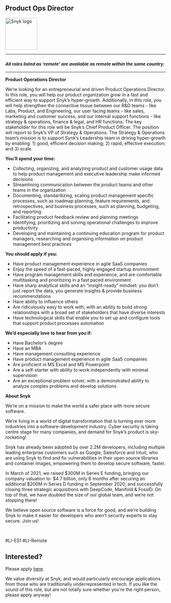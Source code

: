 Product Ops Director
---

<img src="https://res.cloudinary.com/snyk/image/upload/v1537345894/press-kit/brand/logo-black.png" width="100" alt="Snyk logo" />

<hr>
<h3><em><strong><sub>All roles listed as ‘remote’ are available as remote within the same country.</sub></strong></em></h3>
<hr>
<p><strong>Product Operations Director</strong></p>
<p><span style="font-weight: 400;">We’re looking for an entrepreneurial and driven Product Operations Director. In this role, you will help our product organization grow in a fast and efficient way to support Snyk’s hyper-growth. Additionally, in thIs role, you will help strengthen the connective tissue between our R&amp;D teams - like Labs, Product, and Engineering, our user facing teams - like sales, marketing and customer success, and our internal support functions - like strategy &amp; operations, finance &amp; legal, and HR functions. The key stakeholder for this role will be Snyk’s Chief Product Officer. The position will report to Snyk’s VP of Strategy &amp; Operations. The Strategy &amp; Operations team’s mission is to support Synk’s Leadership team in driving hyper-growth by enabling: 1) good, efficient decision making; 2) rapid, effective execution; and 3) scale.</span></p>
<p><strong>You’ll spend your time:</strong></p>
<ul>
<li style="font-weight: 400;"><span style="font-weight: 400;">Collecting, organizing, and analyzing product and customer usage data to help product management and executive leadership make informed decisions</span></li>
<li style="font-weight: 400;"><span style="font-weight: 400;">Streamlining communication between the product teams and other teams in the organization</span></li>
<li style="font-weight: 400;"><span style="font-weight: 400;">Documenting, standardizing, scaling product management specific processes, such as roadmap planning, feature requirements, and retrospectives, and business processes, such as planning, budgeting, and reporting</span></li>
<li style="font-weight: 400;"><span style="font-weight: 400;">Facilitating product feedback review and planning meetings</span></li>
<li style="font-weight: 400;"><span style="font-weight: 400;">Identifying, prioritizing and solving operational challenges to improve productivity</span></li>
<li style="font-weight: 400;"><span style="font-weight: 400;">Developing and maintaining a continuing education program for product managers, researching and organising information on product management best practices</span></li>
</ul>
<p><strong>You should apply if you:</strong></p>
<ul>
<li style="font-weight: 400;"><span style="font-weight: 400;">Have product management experience in agile SaaS companies</span></li>
<li style="font-weight: 400;"><span style="font-weight: 400;">Enjoy the speed of a fast-paced, highly engaged startup environment</span></li>
<li style="font-weight: 400;"><span style="font-weight: 400;">Have program management skills and experience, and are comfortable multitasking and prioritizing in a fast paced environment</span></li>
<li style="font-weight: 400;"><span style="font-weight: 400;">Have sharp analytical skills and an “insight-ready” mindset: you don’t just report the data, you generate insights &amp; provide business recommendations&nbsp;&nbsp;</span></li>
<li style="font-weight: 400;"><span style="font-weight: 400;">Have ability to influence others</span></li>
<li style="font-weight: 400;"><span style="font-weight: 400;">Are ridiculously easy to work with, with an ability to build strong relationships with a broad set of stakeholders that have diverse interests</span></li>
<li style="font-weight: 400;"><span style="font-weight: 400;">Have technological skills that enable you to set up and configure tools that support product processes automation</span></li>
</ul>
<p><strong>We’d especially love to hear from you if:&nbsp;</strong></p>
<ul>
<li style="font-weight: 400;"><span style="font-weight: 400;">Have Bachelor’s degree</span></li>
<li style="font-weight: 400;"><span style="font-weight: 400;">Have an MBA</span></li>
<li style="font-weight: 400;"><span style="font-weight: 400;">Have management consulting experience</span></li>
<li style="font-weight: 400;"><span style="font-weight: 400;">Have product management experience in agile SaaS companies</span></li>
<li style="font-weight: 400;"><span style="font-weight: 400;">Are proficient in MS Excel and MS Powerpoint&nbsp;</span></li>
<li style="font-weight: 400;"><span style="font-weight: 400;">Are a self-starter with ability to work independently with minimal supervision</span></li>
<li style="font-weight: 400;"><span style="font-weight: 400;">Are an exceptional problem solver, with a demonstrated ability to analyze complex problems and develop solutions</span></li>
</ul>
<p><strong>About Snyk</strong></p>
<p><span style="font-weight: 400;">We’re on a mission to make the world a safer place with more secure software.</span></p>
<p><span style="font-weight: 400;">We’re living in a world of digital transformation that is turning ever more industries into a software-development industry. Cyber security is taking centre stage for many companies, and demand for Snyk’s product is sky-rocketing!&nbsp;&nbsp;</span></p>
<p><span style="font-weight: 400;">Snyk has already been adopted by over 2.2M developers, including multiple leading enterprise customers such as Google, Salesforce and Intuit, who are using Snyk to find and fix vulnerabilities in their open source libraries and container images, empowering them to develop secure software, faster.</span></p>
<p><span style="font-weight: 400;">In March of 2021, we raised $300M in Series E funding, bringing our company valuation to&nbsp; $4.7 billion, only 6 months after securing an additional $200M in Series D funding in September 2020, and successfully closing three strategic acquisitions with DeepCode, Manifold &amp; FossID. On top of that, we have doubled the size of our global team, and we’re not stopping there!</span></p>
<p><span style="font-weight: 400;">We believe open source software is a force for good, and we’re building Snyk to make it easier for developers who aren’t security experts to stay secure. Join us!</span></p>
<p>&nbsp;</p>
<p><span style="font-weight: 400;">#LI-ES1 #LI-Remote</span></p>

Interested?
---

Please apply [here](https://boards.greenhouse.io/snyk/jobs/5554946002#app).

We value diversity at Snyk, and would particularly encourage applications from those who are traditionally underrepresented in tech.
If you like the sound of this role, but are not totally sure whether you’re the right person, please apply anyway!
